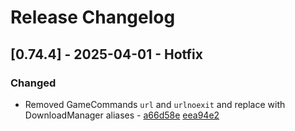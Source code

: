 # Release Changelog


## [0.74.4] - 2025-04-01 - Hotfix

### Changed
- Removed GameCommands `url` and `urlnoexit` and replace with DownloadManager aliases - [a66d58e](../../../commit/a66d58e5e5a59efde98f42606362ede636cdd43a) [eea94e2](../../../commit/eea94e23d1f3cfc0220a60f4c3c73e9787c5d71e)